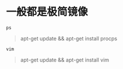# 一般都是极简镜像

    ps 
>apt-get update && apt-get install procps 

    vim

>apt-get update && apt-get install vim
